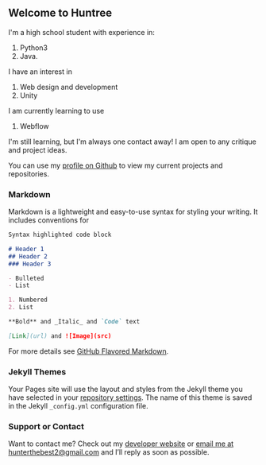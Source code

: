 ## Welcome to Huntree

I'm a high school student with experience in:
1. Python3 
2. Java. 

I have an interest in
1. Web design and development
2. Unity

I am currently learning to use 
1. Webflow

I'm still learning, but I'm always one contact away! I am open to any critique and project ideas.

You can use my [profile on Github](https://github.com/jellyfish-huntre) to view my current projects and repositories.

### Markdown

Markdown is a lightweight and easy-to-use syntax for styling your writing. It includes conventions for

```markdown
Syntax highlighted code block

# Header 1
## Header 2
### Header 3

- Bulleted
- List

1. Numbered
2. List

**Bold** and _Italic_ and `Code` text

[Link](url) and ![Image](src)
```

For more details see [GitHub Flavored Markdown](https://guides.github.com/features/mastering-markdown/).

### Jekyll Themes

Your Pages site will use the layout and styles from the Jekyll theme you have selected in your [repository settings](https://github.com/jellyfish-huntre/jellyfish-huntre.github.io/settings/pages). The name of this theme is saved in the Jekyll `_config.yml` configuration file.

### Support or Contact

Want to contact me? Check out my [developer website](https://docs.github.com/categories/github-pages-basics/) or [email me at hunterthebest2@gmail.com](https://mail.google.com/mail/u/0/#inbox?compose=CllgCJvqKcsbtcRDhdlgZPBBQPWSsbmmjpttQBSTmLFqGjsWZnjHnPwPJSclJGwKXZnjLxPfWXB) and I’ll reply as soon as possible.

